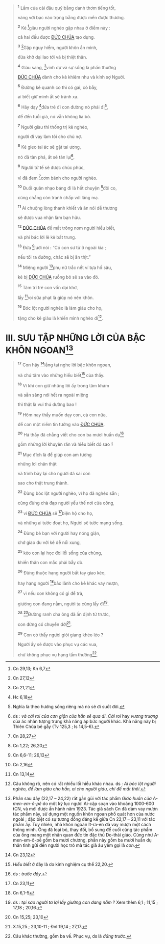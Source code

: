 > <sup><b>1</b></sup> Lắm của cải đâu quý bằng danh thơm tiếng tốt,
>
> vàng với bạc nào trọng bằng được mến được thương.
>
> <sup><b>2</b></sup> Kẻ [^1@-1387b334-5feb-49a3-b35a-b6659b0e7cda]giàu người nghèo gặp nhau ở điểm này :
>
> cả hai đều được [ĐỨC CHÚA]() tạo dựng.
>
> <sup><b>3</b></sup> [^2@-1387b334-5feb-49a3-b35a-b6659b0e7cda]Gặp nguy hiểm, người khôn ẩn mình,
>
> đứa khờ dại lao tới và bị thiệt thân.
>
> <sup><b>4</b></sup> Giàu sang, [^3@-1387b334-5feb-49a3-b35a-b6659b0e7cda]vinh dự và sự sống là phần thưởng
>
> [ĐỨC CHÚA]() dành cho kẻ khiêm nhu và kính sợ Người.
>
> <sup><b>5</b></sup> Đường kẻ quanh co thì có gai, có bẫy,
>
> ai biết giữ mình ắt sẽ tránh xa.
>
> <sup><b>6</b></sup> Hãy dạy [^4@-1387b334-5feb-49a3-b35a-b6659b0e7cda]đứa trẻ đi con đường nó phải đi[^1-1387b334-5feb-49a3-b35a-b6659b0e7cda],
>
> để đến tuổi già, nó vẫn không lìa bỏ.
>
> <sup><b>7</b></sup> Người giàu thì thống trị kẻ nghèo,
>
> người đi vay làm tôi cho chủ nợ.
>
> <sup><b>8</b></sup> Kẻ gieo tai ác sẽ gặt tai ương,
>
> nó đã tàn phá, ắt sẽ tàn lụi[^2-1387b334-5feb-49a3-b35a-b6659b0e7cda].
>
> <sup><b>9</b></sup> Người tử tế sẽ được chúc phúc,
>
> vì đã đem [^5@-1387b334-5feb-49a3-b35a-b6659b0e7cda]cơm bánh cho người nghèo.
>
> <sup><b>10</b></sup> Đuổi quân nhạo báng đi là hết chuyện [^6@-1387b334-5feb-49a3-b35a-b6659b0e7cda]đôi co,
>
> cũng chẳng còn tranh chấp với lăng mạ.
>
> <sup><b>11</b></sup> Ai chuộng lòng thanh khiết và ăn nói dễ thương
>
> sẽ được vua nhận làm bạn hữu.
>
> <sup><b>12</b></sup> [ĐỨC CHÚA]() để mắt trông nom người hiểu biết,
>
> và phi bác lời lẽ kẻ bất trung.
>
> <sup><b>13</b></sup> Đứa [^7@-1387b334-5feb-49a3-b35a-b6659b0e7cda]lười nói : “Có con sư tử ở ngoài kia ;
>
> nếu tôi ra đường, chắc sẽ bị ăn thịt.”
>
> <sup><b>14</b></sup> Miệng người [^8@-1387b334-5feb-49a3-b35a-b6659b0e7cda]phụ nữ trắc nết ví tựa hố sâu,
>
> kẻ bị [ĐỨC CHÚA]() ruồng bỏ sẽ sa vào đó.
>
> <sup><b>15</b></sup> Tâm trí trẻ con vốn dại khờ,
>
> lấy [^9@-1387b334-5feb-49a3-b35a-b6659b0e7cda]roi sửa phạt là giúp nó nên khôn.
>
> <sup><b>16</b></sup> Bóc lột người nghèo là làm giàu cho họ,
>
> tặng cho kẻ giàu là khiến mình nghèo đi[^3-1387b334-5feb-49a3-b35a-b6659b0e7cda].

# III. SƯU TẬP NHỮNG LỜI CỦA BẬC KHÔN NGOAN[^4-1387b334-5feb-49a3-b35a-b6659b0e7cda]

> <sup><b>17</b></sup> Con hãy [^10@-1387b334-5feb-49a3-b35a-b6659b0e7cda]lắng tai nghe lời bậc khôn ngoan,
>
> và chú tâm vào những hiểu biết[^5-1387b334-5feb-49a3-b35a-b6659b0e7cda] của thầy.
>
> <sup><b>18</b></sup> Vì khi con giữ những lời ấy trong tâm khảm
>
> và sẵn sàng nói hết ra ngoài miệng
>
> thì thật là vui thú dường bao !
>
> <sup><b>19</b></sup> Hôm nay thầy muốn dạy con, cả con nữa,
>
> để con một niềm tin tưởng vào [ĐỨC CHÚA]().
>
> <sup><b>20</b></sup> Há thầy đã chẳng viết cho con ba mươi huấn dụ[^6-1387b334-5feb-49a3-b35a-b6659b0e7cda]
>
> gồm những lời khuyên răn và hiểu biết đó sao ?
>
> <sup><b>21</b></sup> Mục đích là để giúp con am tường
>
> những lời chân thật
>
> và trình bày lại cho người đã sai con
>
> sao cho thật trung thành.
>
> <sup><b>22</b></sup> Đừng bóc lột người nghèo, vì họ đã nghèo sẵn ;
>
> cũng đừng chà đạp người yếu thế nơi cửa công,
>
> <sup><b>23</b></sup> vì [ĐỨC CHÚA]() sẽ [^11@-1387b334-5feb-49a3-b35a-b6659b0e7cda]biện hộ cho họ,
>
> và những ai tước đoạt họ, Người sẽ tước mạng sống.
>
> <sup><b>24</b></sup> Đừng bè bạn với người hay nóng giận,
>
> chớ giao du với kẻ dễ nổi xung,
>
> <sup><b>25</b></sup> kẻo con lại học đòi lối sống của chúng,
>
> khiến thân con mắc phải bẫy dò.
>
> <sup><b>26</b></sup> Đừng thuộc hạng người bắt tay giao kèo,
>
> hay hạng người [^12@-1387b334-5feb-49a3-b35a-b6659b0e7cda]bảo lãnh cho kẻ khác vay mượn,
>
> <sup><b>27</b></sup> vì nếu con không có gì để trả,
>
> giường con đang nằm, người ta cũng lấy đi[^7-1387b334-5feb-49a3-b35a-b6659b0e7cda].
>
> <sup><b>28</b></sup> [^13@-1387b334-5feb-49a3-b35a-b6659b0e7cda]Đường ranh cha ông đã ấn định từ trước,
>
> con đừng có chuyển dời[^8-1387b334-5feb-49a3-b35a-b6659b0e7cda].
>
> <sup><b>29</b></sup> Con có thấy người giỏi giang khéo léo ?
>
> Người ấy sẽ được vào phục vụ các vua,
>
> chứ không phục vụ hạng tầm thường[^9-1387b334-5feb-49a3-b35a-b6659b0e7cda].

[^1-1387b334-5feb-49a3-b35a-b6659b0e7cda]: Nghĩa là theo hướng sống riêng mà nó sẽ đi suốt đời.
[^2-1387b334-5feb-49a3-b35a-b6659b0e7cda]: ds : *và cái roi của cơn giận của hắn sẽ qua đi*. *Cái roi* hay *vương trượng* của ác nhân tượng trưng khả năng áp bức người khác. Khả năng này bị Thiên Chúa bẻ gẫy (Tv 125,3 ; Is 14,5-6).
[^3-1387b334-5feb-49a3-b35a-b6659b0e7cda]: Câu không rõ, nên có rất nhiều lối hiểu khác nhau. ds : *Ai bóc lột người nghèo, để làm giàu cho hắn, ai cho người giàu, chỉ để mất thôi*.
[^4-1387b334-5feb-49a3-b35a-b6659b0e7cda]: Phần sau đây (22,17 – 24,22) rất gần gũi với tác phẩm *Giáo huấn của A-men-em-ô-pê* do một ký lục người Ai-cập soạn vào khoảng 1000-600 tCN, và mới được ấn hành năm 1923. Tác giả sách Cn đã dám vay mượn tác phẩm này, sử dụng một nguồn khôn ngoan phổ quát hơn của nước ngoài ; đặc biệt có sự tương đồng đáng kể giữa Cn 22,17 – 23,11 với tác phẩm ấy. Tuy nhiên, nhà khôn ngoan Ít-ra-en đã vay mượn một cách thông minh. Ông đã loại bỏ, thay đổi, bổ sung để cuối cùng tác phẩm của ông mang một nhãn quan đức tin đặc thù Do-thái giáo. Cũng như A-men-em-ô-pê gồm ba mươi chương, phần này gồm ba mươi huấn dụ thân tình gửi đến người học trò mà tác giả âu yếm gọi là *con*.
[^5-1387b334-5feb-49a3-b35a-b6659b0e7cda]: *Hiểu biết* ở đây là do kinh nghiệm cụ thể 22,20.
[^6-1387b334-5feb-49a3-b35a-b6659b0e7cda]: ds : *trước đây*.
[^7-1387b334-5feb-49a3-b35a-b6659b0e7cda]: ds : *tại sao người ta lại lấy giường con đang nằm* ? Xem thêm 6,1 ; 11,15 ; 17,18 ; 20,16.
[^8-1387b334-5feb-49a3-b35a-b6659b0e7cda]: X.15,25 ; 23,10-11 ; Đnl 19,14 ; 27,17.
[^9-1387b334-5feb-49a3-b35a-b6659b0e7cda]: Câu khác thường, gồm ba vế. Phục vụ, ds là *đứng trước*.
[^1@-1387b334-5feb-49a3-b35a-b6659b0e7cda]: Cn 29,13; Kn 6,7
[^2@-1387b334-5feb-49a3-b35a-b6659b0e7cda]: Cn 27,12
[^3@-1387b334-5feb-49a3-b35a-b6659b0e7cda]: Cn 21,21
[^4@-1387b334-5feb-49a3-b35a-b6659b0e7cda]: Hc 6,18
[^5@-1387b334-5feb-49a3-b35a-b6659b0e7cda]: Cn 28,27
[^6@-1387b334-5feb-49a3-b35a-b6659b0e7cda]: Cn 1,22; 26,20
[^7@-1387b334-5feb-49a3-b35a-b6659b0e7cda]: Cn 6,6-11; 26,13
[^8@-1387b334-5feb-49a3-b35a-b6659b0e7cda]: Cn 2,16
[^9@-1387b334-5feb-49a3-b35a-b6659b0e7cda]: Cn 13,14
[^10@-1387b334-5feb-49a3-b35a-b6659b0e7cda]: Cn 23,12
[^11@-1387b334-5feb-49a3-b35a-b6659b0e7cda]: Cn 23,11
[^12@-1387b334-5feb-49a3-b35a-b6659b0e7cda]: Cn 6,1-5
[^13@-1387b334-5feb-49a3-b35a-b6659b0e7cda]: Cn 15,25; 23,10